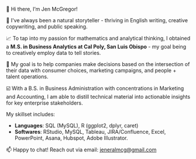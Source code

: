 👋 Hi there, I’m Jen McGregor!

📖 I've always been a natural storyteller - thriving in English writing, creative copywriting, and public speaking. 

📈 To tap into my passion for mathematics and analytical thinking, I obtained a **M.S. in Business Analytics at Cal Poly, San Luis Obispo** - my goal being to creatively employ data to tell stories.  

🤝 My goal is to help companies make decisions based on the intersection of their data with consumer choices, marketing campaigns, and people + talent operations. 

☑️ With a B.S. in Business Administration with concentrations in Marketing and Accounting, I am able to distill technical material into actionable insights for key enterprise stakeholders.   

My skillset includes:

- **Languages**: SQL (MySQL), R (ggplot2, dplyr, caret)
- **Softwares**: RStudio, MySQL, Tableau, JIRA/Confluence, Excel, PowerPoint, Asana, Hubspot, Adobe Illustrator.


📫 Happy to chat! Reach out via email: jeneralmcg@gmail.com
